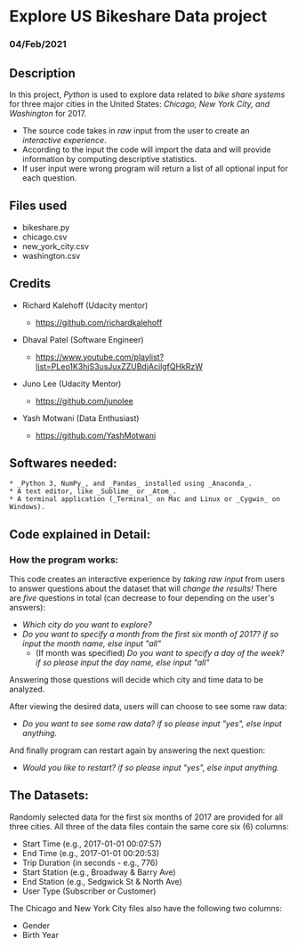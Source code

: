 # **Explore US Bikeshare Data project**

### 04/Feb/2021


## **Description**
In this project, _Python_ is used to explore data related to _bike share systems_ for three major cities in the United States: _Chicago, New York City, and Washington_ for 2017.
- The source code takes in _raw_ input from the user to create an _interactive experience_.
- According to the input the code will import the data and will provide information by computing descriptive statistics.
- If user input were wrong program will return a list of all optional input for each question.

## **Files used**

- bikeshare.py
- chicago.csv
- new_york_city.csv
- washington.csv

## **Credits**

* Richard Kalehoff (Udacity mentor)

    - https://github.com/richardkalehoff

* Dhaval Patel (Software Engineer)

    - https://www.youtube.com/playlist?list=PLeo1K3hjS3usJuxZZUBdjAcilgfQHkRzW

* Juno Lee (Udacity Mentor)

    - https://github.com/junolee

* Yash Motwani (Data Enthusiast)

    - https://github.com/YashMotwani

## **Softwares needed:**
    * _Python 3, NumPy_, and _Pandas_ installed using _Anaconda_.
    * A text editor, like _Sublime_ or _Atom_.
    * A terminal application (_Terminal_ on Mac and Linux or _Cygwin_ on Windows).

## **Code explained in Detail:**
### **How the program works:**
This code creates an interactive experience by _taking raw input_ from users to answer questions about the dataset that will _change the results!_ There are _five_ questions in total (can decrease to four depending on the user's answers):

* _Which city do you want to explore?_
* _Do you want to specify a month from the first six month of 2017? if so input the month name, else input "all"_
    * (If month was specified) _Do you want to specify a day of the week? if so please input the day name, else input "all"_

Answering those questions will decide which city and time data to be analyzed.

After viewing the desired data, users will can choose to see some raw data:
* _Do you want to see some raw data? if so please input "yes", else input anything._

And finally program can restart again by answering the next question:
* _Would you like to restart? if so please input "yes", else input anything._

## **The Datasets:**
Randomly selected data for the first six months of 2017 are provided for all three cities. All three of the data files contain the same core six (6) columns:

- Start Time (e.g., 2017-01-01 00:07:57)
- End Time (e.g., 2017-01-01 00:20:53)
- Trip Duration (in seconds - e.g., 776)
- Start Station (e.g., Broadway & Barry Ave)
- End Station (e.g., Sedgwick St & North Ave)
- User Type (Subscriber or Customer)

The Chicago and New York City files also have the following two columns:

- Gender
- Birth Year
